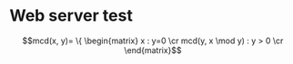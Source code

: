 # Web server test

$$mcd(x, y)= \{ 
\begin{matrix} 
x : y=0 \cr 
mcd(y, x \mod y) : y > 0 \cr 
\end{matrix}$$
